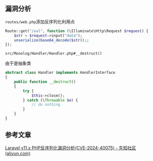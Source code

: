 

## 漏洞分析
`routes/web.php`添加反序列化利用点

```PHP
Route::get("/vul", function (\Illuminate\Http\Request $request) {  
    $str = $request->input("data");  
    unserialize(base64_decode($str));;  
});
```


`src/Monolog/Handler/Handler.php#__destruct()`

由于是抽象类
```PHP
abstract class Handler implements HandlerInterface  
{
	public function __destruct()  
	{  
	    try {  
	        $this->close();  
	    } catch (\Throwable $e) {  
	        // do nothing  
	    }  
	}
}
```

## 参考文章
[Laravel v11.x PHP反序列化漏洞分析(CVE-2024-40075) - 先知社区 (aliyun.com)](https://xz.aliyun.com/t/15127?u_atoken=17d9b39bbb694baa47c8b8374fab155f&u_asig=1a0c399b17288961834678098e00a0)
